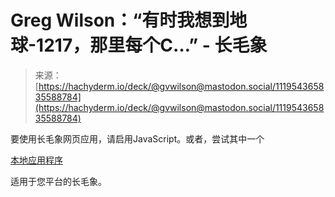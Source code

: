 <!--yml

category: 未分类

date: 2024-05-27 14:58:00

-->

# Greg Wilson：“有时我想到地球-1217，那里每个C…” - 长毛象

> 来源：[https://hachyderm.io/deck/@gvwilson@mastodon.social/111954365835588784](https://hachyderm.io/deck/@gvwilson@mastodon.social/111954365835588784)

要使用长毛象网页应用，请启用JavaScript。或者，尝试其中一个

[本地应用程序](https://joinmastodon.org/apps)

适用于您平台的长毛象。
